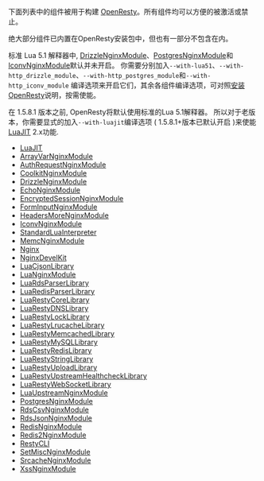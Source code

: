 <!---
    @title         Components
    @creator       Yichun Zhang
    @created       2011-06-21 04:24 GMT
    @modifier      Yichun Zhang
    @modifier_link yichun-zhang
    @modified      2015-11-23 13:15 GMT
    @changes       30
--->

下面列表中的组件被用于构建 [OpenResty](openresty.html)。所有组件均可以方便的被激活或禁止。

绝大部分组件已内置在OpenResty安装包中，但也有一部分不包含在内。

标准 Lua 5.1 解释器中, [DrizzleNginxModule](drizzle-nginx-module.html)、[PostgresNginxModule](postgres-nginx-module.html)和[IconvNginxModule](iconv-nginx-module.html)默认并未开启。 你需要分别加入`--with-lua51`、`--with-http_drizzle_module`、`--with-http_postgres_module`和`--with-http_iconv_module` 编译选项来开启它们，其余各组件编译选项，可对照[安装OpenResty](installation.html)说明，按需使能。

在 1.5.8.1 版本之前, OpenResty将默认使用标准的Lua 5.1解释器。 所以对于老版本，你需要显式的加入`--with-luajit`编译选项 ( 1.5.8.1+版本已默认开启 )来使能 [LuaJIT](luajit.html) 2.x功能.

* [LuaJIT](luajit.html)
* [ArrayVarNginxModule](array-var-nginx-module.html)
* [AuthRequestNginxModule](auth-request-nginx-module.html)
* [CoolkitNginxModule](coolkit-nginx-module.html)
* [DrizzleNginxModule](drizzle-nginx-module.html)
* [EchoNginxModule](echo-nginx-module.html)
* [EncryptedSessionNginxModule](encrypted-session-nginx-module.html)
* [FormInputNginxModule](form-input-nginx-module.html)
* [HeadersMoreNginxModule](headers-more-nginx-module.html)
* [IconvNginxModule](iconv-nginx-module.html)
* [StandardLuaInterpreter](standard-lua-interpreter.html)
* [MemcNginxModule](memc-nginx-module.html)
* [Nginx](nginx.html)
* [NginxDevelKit](nginx-devel-kit.html)
* [LuaCjsonLibrary](lua-cjson-library.html)
* [LuaNginxModule](lua-nginx-module.html)
* [LuaRdsParserLibrary](lua-rds-parser-library.html)
* [LuaRedisParserLibrary](lua-redis-parser-library.html)
* [LuaRestyCoreLibrary](lua-resty-core-library.html)
* [LuaRestyDNSLibrary](lua-resty-dns-library.html)
* [LuaRestyLockLibrary](lua-resty-lock-library.html)
* [LuaRestyLrucacheLibrary](lua-resty-lrucache-library.html)
* [LuaRestyMemcachedLibrary](lua-resty-memcached-library.html)
* [LuaRestyMySQLLibrary](lua-resty-mysql-library.html)
* [LuaRestyRedisLibrary](lua-resty-redis-library.html)
* [LuaRestyStringLibrary](lua-resty-string-library.html)
* [LuaRestyUploadLibrary](lua-resty-upload-library.html)
* [LuaRestyUpstreamHealthcheckLibrary](lua-resty-upstream-healthcheck-library.html)
* [LuaRestyWebSocketLibrary](lua-resty-web-socket-library.html)
* [LuaUpstreamNginxModule](lua-upstream-nginx-module.html)
* [PostgresNginxModule](postgres-nginx-module.html)
* [RdsCsvNginxModule](rds-csv-nginx-module.html)
* [RdsJsonNginxModule](rds-json-nginx-module.html)
* [RedisNginxModule](redis-nginx-module.html)
* [Redis2NginxModule](redis-2-nginx-module.html)
* [RestyCLI](resty-cli.html)
* [SetMiscNginxModule](set-misc-nginx-module.html)
* [SrcacheNginxModule](srcache-nginx-module.html)
* [XssNginxModule](xss-nginx-module.html)
